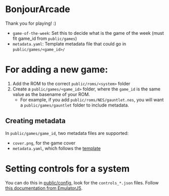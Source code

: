 # BonjourArcade

Thank you for playing! :)

- `game-of-the-week`: Set this to decide what is the game of the week
  (must fit game_id from `public/games`)
- `metadata.yaml`: Template metadata file that could go in
  `public/games/<game_id>/`

# For adding a new game:

1. Add the ROM to the correct `public/roms/<system>` folder
1. Create a `public/games/<game_id>` folder, where the `game_id` is
   the same value as the basename of your ROM.
    - For example, if you add `public/roms/NES/gauntlet.nes`, you will
      want a `public/games/gauntlet` folder to include metadata.

## Creating metadata

In `public/games/game_id`, two metadata files are supported:
- `cover.png`, for the game cover
- `metadata.yaml`, which follows the [template](metadata.yaml)

# Setting controls for a system

You can do this in [public/config](public/config/), look for the
`controls_*.json` files. Follow [this documentation from
EmulatorJS](https://emulatorjs.org/docs4devs/control-mapping).
